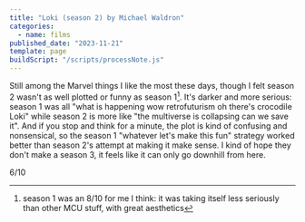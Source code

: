 ```yaml
---
title: "Loki (season 2) by Michael Waldron"
categories:
  - name: films
published_date: "2023-11-21"
template: page
buildScript: "/scripts/processNote.js"
---
```


Still among the Marvel things I like the most these days, though I felt season 2 wasn't as well plotted or funny as season 1[^1]. It's darker and more serious: season 1 was all "what is happening wow retrofuturism oh there's crocodile Loki" while season 2 is more like "the multiverse is collapsing can we save it". And if you stop and think for a minute, the plot is kind of confusing and nonsensical, so the season 1 "whatever let's make this fun" strategy worked better than season 2's attempt at making it make sense. I kind of hope they don't make a season 3, it feels like it can only go downhill from here.

6/10

[^1]: season 1 was an 8/10 for me I think: it was taking itself less seriously than other MCU stuff, with great aesthetics
